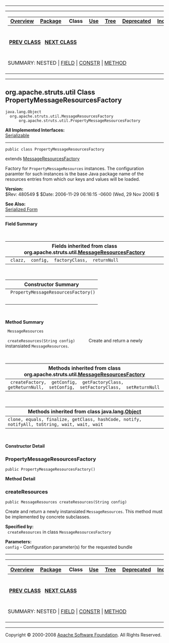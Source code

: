 ------------------------------------------------------------------------

<span id="navbar_top"></span> [](#skip-navbar_top "Skip navigation links")

<table>
<colgroup>
<col width="50%" />
<col width="50%" />
</colgroup>
<tbody>
<tr class="odd">
<td align="left"><span id="navbar_top_firstrow"></span>
<table>
<tbody>
<tr class="odd">
<td align="left"><a href="../../../../overview-summary.html.md"><strong>Overview</strong></a> </td>
<td align="left"><a href="package-summary.html.md"><strong>Package</strong></a> </td>
<td align="left"> <strong>Class</strong> </td>
<td align="left"><a href="class-use/PropertyMessageResourcesFactory.html.md"><strong>Use</strong></a> </td>
<td align="left"><a href="package-tree.html.md"><strong>Tree</strong></a> </td>
<td align="left"><a href="../../../../deprecated-list.html.md"><strong>Deprecated</strong></a> </td>
<td align="left"><a href="../../../../index-all.html.md"><strong>Index</strong></a> </td>
<td align="left"><a href="../../../../help-doc.html.md"><strong>Help</strong></a> </td>
</tr>
</tbody>
</table></td>
<td align="left"></td>
</tr>
<tr class="even">
<td align="left"> <a href="../../../../org/apache/struts/util/PropertyMessageResources.html.md" title="class in org.apache.struts.util"><strong>PREV CLASS</strong></a>   <a href="../../../../org/apache/struts/util/RequestUtils.html" title="class in org.apache.struts.util"><strong>NEXT CLASS</strong></a></td>
<td align="left"><a href="../../../../index.html.md?org/apache/struts/util/PropertyMessageResourcesFactory.html"><strong>FRAMES</strong></a>    <a href="PropertyMessageResourcesFactory.html"><strong>NO FRAMES</strong></a>    
<a href="../../../../allclasses-noframe.html.md"><strong>All Classes</strong></a></td>
</tr>
<tr class="odd">
<td align="left">SUMMARY: NESTED | <a href="#fields_inherited_from_class_org.apache.struts.util.MessageResourcesFactory">FIELD</a> | <a href="#constructor_summary">CONSTR</a> | <a href="#method_summary">METHOD</a></td>
<td align="left">DETAIL: FIELD | <a href="#constructor_detail">CONSTR</a> | <a href="#method_detail">METHOD</a></td>
</tr>
</tbody>
</table>

<span id="skip-navbar_top"></span>

------------------------------------------------------------------------

org.apache.struts.util
 Class PropertyMessageResourcesFactory
--------------------------------------

    java.lang.Object
      org.apache.struts.util.MessageResourcesFactory
          org.apache.struts.util.PropertyMessageResourcesFactory

**All Implemented Interfaces:**  
[Serializable](http://java.sun.com/j2se/1.4.2/docs/api/java/io/Serializable.html.md?is-external=true "class or interface in java.io")

------------------------------------------------------------------------

    public class PropertyMessageResourcesFactory

extends [MessageResourcesFactory](../../../../org/apache/struts/util/MessageResourcesFactory.html.md "class in org.apache.struts.util")

Factory for `PropertyMessageResources` instances. The configuration paramter for such instances is the base Java package name of the resources entries from which our keys and values will be loaded.

**Version:**  
$Rev: 480549 $ $Date: 2006-11-29 06:16:15 -0600 (Wed, 29 Nov 2006) $

**See Also:**  
[Serialized Form](../../../../serialized-form.html.md#org.apache.struts.util.PropertyMessageResourcesFactory)

------------------------------------------------------------------------

<span id="field_summary"></span>

**Field Summary**

 <span id="fields_inherited_from_class_org.apache.struts.util.MessageResourcesFactory"></span>

| **Fields inherited from class org.apache.struts.util.[MessageResourcesFactory](../../../../org/apache/struts/util/MessageResourcesFactory.html.md "class in org.apache.struts.util")** |
|-------------------------------------------------------------------------------------------------------------------------------------------------------------------------------------|
| ` clazz,  config,  factoryClass,  returnNull`                                                                                                                                       |

  <span id="constructor_summary"></span>

| **Constructor Summary**              |
|--------------------------------------|
| ` PropertyMessageResourcesFactory()` 
                                       |

  <span id="method_summary"></span>

**Method Summary**

` MessageResources`

` createResources(String config)`
           Create and return a newly instansiated `MessageResources`.

 <span id="methods_inherited_from_class_org.apache.struts.util.MessageResourcesFactory"></span>

| **Methods inherited from class org.apache.struts.util.[MessageResourcesFactory](../../../../org/apache/struts/util/MessageResourcesFactory.html.md "class in org.apache.struts.util")** |
|--------------------------------------------------------------------------------------------------------------------------------------------------------------------------------------|
| ` createFactory,  getConfig,  getFactoryClass,  getReturnNull,  setConfig,  setFactoryClass,  setReturnNull`                                                                         |

 <span id="methods_inherited_from_class_java.lang.Object"></span>

| **Methods inherited from class java.lang.[Object](http://java.sun.com/j2se/1.4.2/docs/api/java/lang/Object.html.md?is-external=true "class or interface in java.lang")** |
|-----------------------------------------------------------------------------------------------------------------------------------------------------------------------|
| `clone, equals, finalize, getClass, hashCode, notify, notifyAll, toString, wait, wait, wait`                                                                          |

 

<span id="constructor_detail"></span>

**Constructor Detail**

### PropertyMessageResourcesFactory

    public PropertyMessageResourcesFactory()

<span id="method_detail"></span>

**Method Detail**

### createResources

    public MessageResources createResources(String config)

Create and return a newly instansiated `MessageResources`. This method must be implemented by concrete subclasses.

**Specified by:**  
` createResources` in class `MessageResourcesFactory`

<!-- -->

**Parameters:**  
`config` - Configuration parameter(s) for the requested bundle

------------------------------------------------------------------------

<span id="navbar_bottom"></span> [](#skip-navbar_bottom "Skip navigation links")

<table>
<colgroup>
<col width="50%" />
<col width="50%" />
</colgroup>
<tbody>
<tr class="odd">
<td align="left"><span id="navbar_bottom_firstrow"></span>
<table>
<tbody>
<tr class="odd">
<td align="left"><a href="../../../../overview-summary.html.md"><strong>Overview</strong></a> </td>
<td align="left"><a href="package-summary.html.md"><strong>Package</strong></a> </td>
<td align="left"> <strong>Class</strong> </td>
<td align="left"><a href="class-use/PropertyMessageResourcesFactory.html.md"><strong>Use</strong></a> </td>
<td align="left"><a href="package-tree.html.md"><strong>Tree</strong></a> </td>
<td align="left"><a href="../../../../deprecated-list.html.md"><strong>Deprecated</strong></a> </td>
<td align="left"><a href="../../../../index-all.html.md"><strong>Index</strong></a> </td>
<td align="left"><a href="../../../../help-doc.html.md"><strong>Help</strong></a> </td>
</tr>
</tbody>
</table></td>
<td align="left"></td>
</tr>
<tr class="even">
<td align="left"> <a href="../../../../org/apache/struts/util/PropertyMessageResources.html.md" title="class in org.apache.struts.util"><strong>PREV CLASS</strong></a>   <a href="../../../../org/apache/struts/util/RequestUtils.html" title="class in org.apache.struts.util"><strong>NEXT CLASS</strong></a></td>
<td align="left"><a href="../../../../index.html.md?org/apache/struts/util/PropertyMessageResourcesFactory.html"><strong>FRAMES</strong></a>    <a href="PropertyMessageResourcesFactory.html"><strong>NO FRAMES</strong></a>    
<a href="../../../../allclasses-noframe.html.md"><strong>All Classes</strong></a></td>
</tr>
<tr class="odd">
<td align="left">SUMMARY: NESTED | <a href="#fields_inherited_from_class_org.apache.struts.util.MessageResourcesFactory">FIELD</a> | <a href="#constructor_summary">CONSTR</a> | <a href="#method_summary">METHOD</a></td>
<td align="left">DETAIL: FIELD | <a href="#constructor_detail">CONSTR</a> | <a href="#method_detail">METHOD</a></td>
</tr>
</tbody>
</table>

<span id="skip-navbar_bottom"></span>

------------------------------------------------------------------------

Copyright © 2000-2008 [Apache Software Foundation](http://www.apache.org/). All Rights Reserved.

